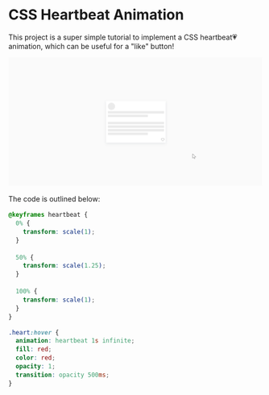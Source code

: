 # CSS Heartbeat Animation

This project is a super simple tutorial to implement a CSS heartbeat💗 animation, which can be useful for a "like" button!

<img src="./src/heartbeat.gif" />

The code is outlined below:

```css
@keyframes heartbeat {
  0% {
    transform: scale(1);
  }

  50% {
    transform: scale(1.25);
  }

  100% {
    transform: scale(1);
  }
}
```

```css
.heart:hover {
  animation: heartbeat 1s infinite;
  fill: red;
  color: red;
  opacity: 1;
  transition: opacity 500ms;
}
```


